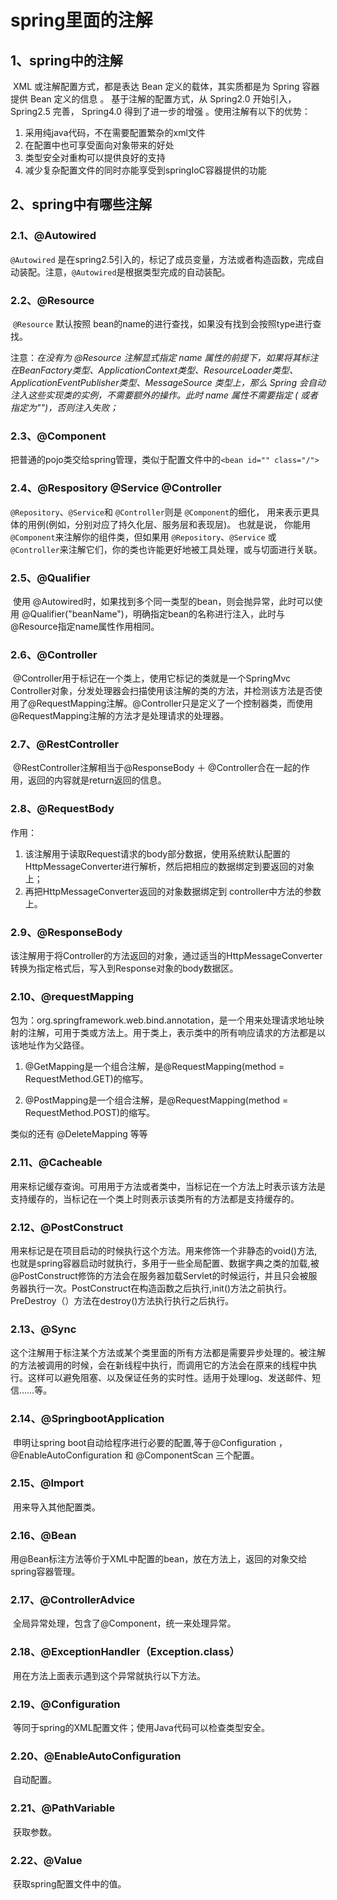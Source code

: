 # spring里面的注解

## 1、spring中的注解

​	XML 或注解配置方式，都是表达 Bean 定义的载体，其实质都是为 Spring 容器提供 Bean 定义的信息 。 基于注解的配置方式，从 Spring2.0 开始引入， Spring2.5 完善， Spring4.0 得到了进一步的增强 。使用注解有以下的优势：

1. 采用纯java代码，不在需要配置繁杂的xml文件
2. 在配置中也可享受面向对象带来的好处
3. 类型安全对重构可以提供良好的支持
4. 减少复杂配置文件的同时亦能享受到springIoC容器提供的功能

## 2、spring中有哪些注解

### 2.1、@Autowired

  `@Autowired` 是在spring2.5引入的，标记了成员变量，方法或者构造函数，完成自动装配。注意，`@Autowired`是根据类型完成的自动装配。

### 2.2、@Resource

​	`@Resource` 默认按照 bean的name的进行查找，如果没有找到会按照type进行查找。

注意：*在没有为 @Resource 注解显式指定 name 属性的前提下，如果将其标注在BeanFactory类型、ApplicationContext类型、ResourceLoader类型、ApplicationEventPublisher类型、MessageSource 类型上，那么 Spring 会自动注入这些实现类的实例，不需要额外的操作。此时 name 属性不需要指定 ( 或者指定为"")，否则注入失败；*

### 2.3、@Component

​	把普通的pojo类交给spring管理，类似于配置文件中的`<bean id="" class="/">`

### 2.4、@Respository @Service @Controller	

`@Repository`、`@Service`和 `@Controller`则是 `@Component`的细化， 用来表示更具体的用例(例如，分别对应了持久化层、服务层和表现层)。 也就是说， 你能用 `@Component`来注解你的组件类，但如果用 `@Repository`、`@Service` 或 `@Controller`来注解它们，你的类也许能更好地被工具处理，或与切面进行关联。

### 2.5、@Qualifier

​	使用 @Autowired时，如果找到多个同一类型的bean，则会抛异常，此时可以使用 @Qualifier("beanName")，明确指定bean的名称进行注入，此时与 @Resource指定name属性作用相同。

### 2.6、@Controller

​	@Controller用于标记在一个类上，使用它标记的类就是一个SpringMvc Controller对象，分发处理器会扫描使用该注解的类的方法，并检测该方法是否使用了@RequestMapping注解。@Controller只是定义了一个控制器类，而使用@RequestMapping注解的方法才是处理请求的处理器。

### 2.7、@RestController

​	@RestController注解相当于@ResponseBody ＋ @Controller合在一起的作用，返回的内容就是return返回的信息。

### 2.8、@RequestBody

作用： 

1.  该注解用于读取Request请求的body部分数据，使用系统默认配置的HttpMessageConverter进行解析，然后把相应的数据绑定到要返回的对象上；
2.   再把HttpMessageConverter返回的对象数据绑定到 controller中方法的参数上。

### 2.9、@ResponseBody

​	该注解用于将Controller的方法返回的对象，通过适当的HttpMessageConverter转换为指定格式后，写入到Response对象的body数据区。

### 2.10、@requestMapping

​	包为：org.springframework.web.bind.annotation，是一个用来处理请求地址映射的注解，可用于类或方法上。用于类上，表示类中的所有响应请求的方法都是以该地址作为父路径。

1. @GetMapping是一个组合注解，是@RequestMapping(method = RequestMethod.GET)的缩写。

2.  @PostMapping是一个组合注解，是@RequestMapping(method = RequestMethod.POST)的缩写。

   类似的还有 @DeleteMapping 等等

### 2.11、@Cacheable 

用来标记缓存查询。可用用于方法或者类中，当标记在一个方法上时表示该方法是支持缓存的，当标记在一个类上时则表示该类所有的方法都是支持缓存的。

### 2.12、@PostConstruct

用来标记是在项目启动的时候执行这个方法。用来修饰一个非静态的void()方法,也就是spring容器启动时就执行，多用于一些全局配置、数据字典之类的加载,被@PostConstruct修饰的方法会在服务器加载Servlet的时候运行，并且只会被服务器执行一次。PostConstruct在构造函数之后执行,init()方法之前执行。PreDestroy（）方法在destroy()方法执行执行之后执行。

### 2.13、@Sync

​	这个注解用于标注某个方法或某个类里面的所有方法都是需要异步处理的。被注解的方法被调用的时候，会在新线程中执行，而调用它的方法会在原来的线程中执行。这样可以避免阻塞、以及保证任务的实时性。适用于处理log、发送邮件、短信……等。

### 2.14、@SpringbootApplication

​	申明让spring boot自动给程序进行必要的配置,等于@Configuration ，@EnableAutoConfiguration 和 @ComponentScan 三个配置。

### 2.15、@Import

​	用来导入其他配置类。

### 2.16、@Bean

​	用@Bean标注方法等价于XML中配置的bean，放在方法上，返回的对象交给spring容器管理。

### 2.17、@ControllerAdvice

​	全局异常处理，包含了@Component，统一来处理异常。

### 2.18、@ExceptionHandler（Exception.class）

​	 用在方法上面表示遇到这个异常就执行以下方法。

### 2.19、@Configuration

​	等同于spring的XML配置文件；使用Java代码可以检查类型安全。

### 2.20、@EnableAutoConfiguration

​	自动配置。

### 2.21、@PathVariable

​	获取参数。

### 2.22、@Value

​	获取spring配置文件中的值。


